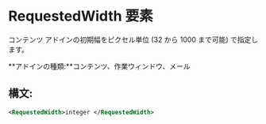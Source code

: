 
# RequestedWidth 要素
コンテンツ アドインの初期幅をピクセル単位 (32 から 1000 まで可能) で指定します。

 **アドインの種類:**コンテンツ、作業ウィンドウ、メール


## 構文:


```XML
<RequestedWidth>integer </RequestedWidth>
```

